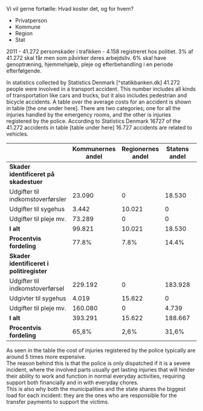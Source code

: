Vi vil gerne fortælle:
Hvad koster det, og for hvem?
- Privatperson
- Kommune
- Region
- Stat


2011 - 41.272 personskader i trafikken - 4.158 registreret hos politiet.
3% af 41.272 skal får men som påvirker deres arbejdsliv. 
6% skal have genoptræning, hjemmehjælp, pleje og efterbehandling i en periode efterfølgende.

In statistics collected by Statistics Denmark [^statikbanken.dk] 41.272 people were involved in a transport accident. This number includes all kinds of transportation like cars and trucks, but it also includes pedestrian and bicycle accidents. A table over the average costs for an accident is shown in table [the one under here]. There are two categories; one for all the injuries handled by the emergency rooms, and the other is injuries registered by the police.
According to Statistics Denmark 16727 of the 41.272 accidents in table [table under here] 16.727 accidents are related to  vehicles.

|                                           |    Kommunernes andel | Regionernes andel | Statens andel | I alt   |
| ----------------------------------------- | -------------------- | ----------------- | ------------- | ------- |
  | **Skader identificeret på skadestuer**    |                      |                   |               |         |
| Udgifter til indkomstoverførsler          |    23.090            | 0                 | 18.530        | 41.620  |
| Udgifter til sygehus                      |    3.442             | 10.021            | 0             | 13.463  |
| Udgifter til pleje mv.                    |    73.289            | 0                 | 0             | 73.289  |
| **I alt**                                 |    99.821            | 10.021            | 18.530        | 128.372 |
| **Procentvis fordeling**                  |    77.8%             | 7.8%              | 14.4%         | 100%    |
| **Skader identificeret i politiregister** |                      |                   |               |         |
| Udgifter til indkomstoverførsel           |    229.192           | 0                 | 183.928       | 413.120 |
| Udgivter til sygehus                      |    4.019             | 15.622            | 0             | 19.641  |
| Udgifter til pleje mv.                    |    160.080           | 0                 | 4.739         | 164.819 |
| **I alt**                                 |    393.291           | 15.622            | 188.667       | 597.580 |
| **Procentvis fordeling**                  |    65,8%             | 2,6%              | 31,6%         | 100,0%  |

As seen in the table the cost of injuries registered by the police typically are around 5 times more expensive.  
The reason behind this is that the police is only dispatched if it is a severe incident, where the involved parts usually get lasting injuries that will hinder their ability to work and function in normal everyday activities, requiring support both financially and in with everyday chores.  
This is also why both the municipalities and the state shares the biggest load for each incident: they are the ones who are responsible for the transfer payments to support the victims.
